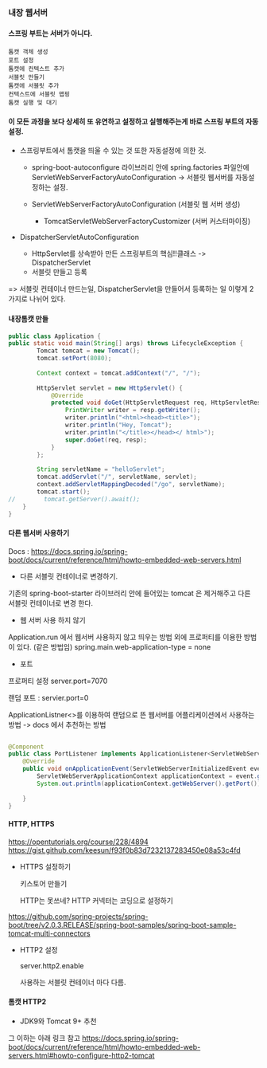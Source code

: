 
### 내장 웹서버


#### 스프링 부트는 서버가 아니다.
    
    톰캣 객체 생성
    포트 설정
    톰캣에 컨텍스트 추가
    서블릿 만들기
    톰캣에 서블릿 추가
    컨텍스트에 서블릿 맵핑
    톰캣 실행 및 대기

#### 이 모든 과정을 보다 상세히 또 유연하고 설정하고 실행해주는게 바로 스프링 부트의 자동 설정.

* 스프링부트에서 톰캣을 띄울 수 있는 것 또한 자동설정에 의한 것.

    * spring-boot-autoconfigure 라이브러리 안에 spring.factories 파일안에
    ServletWebServerFactoryAutoConfiguration -> 서블릿 웹서버를 자동설정하는 설정.

    * ServletWebServerFactoryAutoConfiguration (서블릿 웹 서버 생성)
        * TomcatServletWebServerFactoryCustomizer (서버 커스터마이징)
    
* DispatcherServletAutoConfiguration
    * HttpServlet를 상속받아 만든 스프링부트의 핵심!!클래스 -> DispatcherServlet
    * 서블릿 만들고 등록
    
    
=> 서블릿 컨테이너 만드는일, DispatcherServlet을 만들어서 등록하는 일 이렇게 2가지로 나뉘어 있다.
    
    
#### 내장톰캣 만들

```java
public class Application {
public static void main(String[] args) throws LifecycleException {
        Tomcat tomcat = new Tomcat();
        tomcat.setPort(8080);
        
        Context context = tomcat.addContext("/", "/");
        
        HttpServlet servlet = new HttpServlet() {
            @Override
            protected void doGet(HttpServletRequest req, HttpServletResponse resp) throws ServletException, IOException {
                PrintWriter writer = resp.getWriter();
                writer.println("<html><head><title>");
                writer.println("Hey, Tomcat");
                writer.println("</title></head></ html>");
                super.doGet(req, resp);
            }
        };
        
        String servletName = "helloServlet";
        tomcat.addServlet("/", servletName, servlet);
        context.addServletMappingDecoded("/go", servletName);
        tomcat.start();
//        tomcat.getServer().await();
    }
}

```

#### 다른 웹서버 사용하기

Docs : https://docs.spring.io/spring-boot/docs/current/reference/html/howto-embedded-web-servers.html

* 다른 서블릿 컨테이너로 변경하기.

기존의 spring-boot-starter 라이브러리 안에 들어있는 tomcat 은 제거해주고
다른 서블릿 컨테이너로 변경 한다.

* 웹 서버 사용 하지 않기

Application.run 에서 웹서버 사용하지 않고 띄우는 방법 외에 프로퍼티를 이용한 방법이 있다.
(같은 방법임)
spring.main.web-application-type = none 

* 포트

프로퍼티 설정 server.port=7070

랜덤 포트 : servier.port=0

ApplicationListner<>를 이용하여 랜덤으로 뜬 웹서버를 어플리케이션에서 사용하는 방법
-> docs 에서 추천하는 방법

```java

@Component
public class PortListener implements ApplicationListener<ServletWebServerInitializedEvent> {
    @Override
    public void onApplicationEvent(ServletWebServerInitializedEvent event) {
        ServletWebServerApplicationContext applicationContext = event.getApplicationContext();
        System.out.println(applicationContext.getWebServer().getPort());
        
    }
}
```

#### HTTP, HTTPS

https://opentutorials.org/course/228/4894
https://gist.github.com/keesun/f93f0b83d7232137283450e08a53c4fd

* HTTPS 설정하기

    키스토어 만들기
    
    HTTP는 못쓰네?
        HTTP 커넥터는 코딩으로 설정하기
        
https://github.com/spring-projects/spring-boot/tree/v2.0.3.RELEASE/spring-boot-samples/spring-boot-sample-tomcat-multi-connectors

* HTTP2 설정

    server.http2.enable

    사용하는 서블릿 컨테이너 마다 다름. 
    
#### 톰캣 HTTP2

* JDK9와 Tomcat 9+ 추천

그 이하는 아래 링크 참고 
https://docs.spring.io/spring-boot/docs/current/reference/html/howto-embedded-web-servers.html#howto-configure-http2-tomcat
